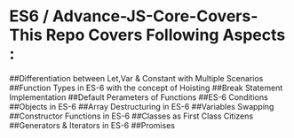 # ES6 / Advance-JS-Core-Covers- This Repo Covers Following Aspects :
##Differentiation between Let,Var & Constant with Multiple Scenarios
##Function Types in ES-6 with the concept of Hoisting
##Break Statement Implementation
##Default Perameters of Functions
##ES-6 Conditions
##Objects in ES-6
##Array Destructuring in ES-6
##Variables Swapping
##Constructor Functions in ES-6
##Classes as First Class Citizens
##Generators & Iterators in ES-6
##Promises
